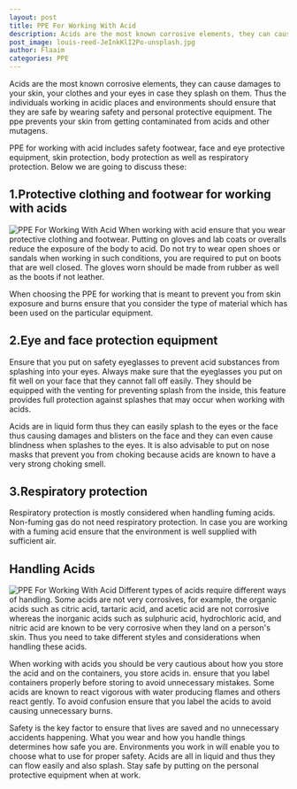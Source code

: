 ```yaml
---
layout: post
title: PPE For Working With Acid
description: Acids are the most known corrosive elements, they can cause damages to your skin, your clothes and your eyes in case they splash on them. Thus the individuals working in acidic places and environments should ensure that they are safe by wearing safety and personal protective equipment. 
post_image: louis-reed-JeInkKlI2Po-unsplash.jpg
author: Flaaim
categories: PPE
---
```


Acids are the most known corrosive elements, they can cause damages to your skin, your clothes and your eyes in case they splash on them. Thus the individuals working in acidic places and environments should ensure that they are safe by wearing safety and personal protective equipment. The ppe prevents your skin from getting contaminated from acids and other mutagens.<p>PPE for working with acid includes safety footwear, face and eye protective equipment, skin protection, body protection as well as respiratory protection. Below we are going to discuss these:

## 1.Protective clothing and footwear for working with acids
![PPE For Working With Acid](http://safetyworkblog.com/assets/louis-reed-JeInkKlI2Po-unsplash.jpg)
When working with acid ensure that you wear protective clothing and footwear. Putting on gloves and lab coats or overalls reduce the exposure of the body to acid. Do not try to wear open shoes or sandals when working in such conditions, you are required to put on boots that are well closed. The gloves worn should be made from rubber as well as the boots if not leather. 

When choosing the PPE for working that is meant to prevent you from skin exposure and burns ensure that you consider the type of material which has been used on the particular equipment.

## 2.Eye and face protection equipment
Ensure that you put on safety eyeglasses to prevent acid substances from splashing into your eyes. Always make sure that the eyeglasses you put on fit well on your face that they cannot fall off easily. They should be equipped with the venting for preventing splash from the inside, this feature provides full protection against splashes that may occur when working with acids.

Acids are in liquid form thus they can easily splash to the eyes or the face thus causing damages and blisters on the face and they can even cause blindness when splashes to the eyes. It is also advisable to put on nose masks that prevent you from choking because acids are known to have a very strong choking smell. 

## 3.Respiratory protection

Respiratory protection is mostly considered when handling fuming acids. Non-fuming gas do not need respiratory protection. In case you are working with a fuming acid ensure that the environment is well supplied with sufficient air.

## Handling Acids
![PPE For Working With Acid](http://safetyworkblog.com/assets/red-lion-lab-tech-holding-beaker_0.jpg)
Different types of acids require different ways of handling. Some acids are not very corrosives, for example, the organic acids such as citric acid, tartaric acid, and acetic acid are not corrosive whereas the inorganic acids such as sulphuric acid, hydrochloric acid, and nitric acid are known to be very corrosive when they land on a person's skin. Thus you need to take different styles and considerations when handling these acids.

When working with acids you should be very cautious about how you store the acid and on the containers, you store acids in. ensure that you label containers properly before storing to avoid unnecessary mistakes. Some acids are known to react vigorous with water producing flames and others react gently. To avoid confusion ensure that you label the acids to avoid causing unnecessary burns.

Safety is the key factor to ensure that lives are saved and no unnecessary accidents happening. What you wear and how you handle things determines how safe you are. Environments you work in will enable you to choose what to use for proper safety. Acids are all in liquid and thus they can flow easily and also splash. Stay safe by putting on the personal protective equipment when at work. 		
